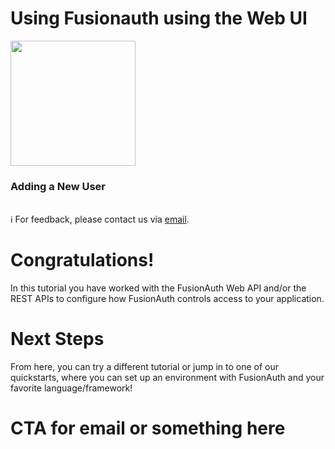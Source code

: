 # Using Fusionauth using the Web UI

<!-- TOP -->
<div class="top">
  <img src="https://cdn.prod.website-files.com/617b1b1f42c1da41aeae3413/6573599a9ea8c6ccef655afd_primary-logo.png" width=200/>
  <div class="scenario-title-section">
    <span class="scenario-title"><h3>Adding a New User</h3></span>
    <br />
    <span class="scenario-subtitle">ℹ️ For feedback, please contact us via <a href="mailto:kirsten.hunter@fusionauth.io">email</a>.</span>
  </div>
</div>


<!-- CONTENT -->
# Congratulations!

In this tutorial you have worked with the FusionAuth Web API and/or the REST APIs to configure how FusionAuth controls access to your application.

#  Next Steps

From here, you can try a different tutorial or jump in to one of our quickstarts, where you can set up an environment with FusionAuth and your favorite language/framework!

# CTA for email or something here

